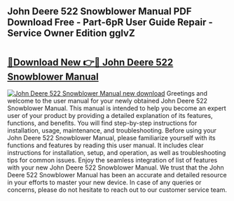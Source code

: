 ## John Deere 522 Snowblower Manual PDF Download Free - Part-6pR User Guide Repair - Service Owner Edition gglvZ

# <h2><a href="http://bc92526.oget.top/?id=John+Deere+522+Snowblower+Manual">🔗Download New 👉🔴 John Deere 522 Snowblower Manual</a></h2>

[![John Deere 522 Snowblower Manual new download](https://i.imgur.com/5g1atiW.png)](http://bc92526.oget.top/?id=John+Deere+522+Snowblower+Manual)
Greetings and welcome to the user manual for your newly obtained John Deere 522 Snowblower Manual. This manual is intended to help you become an expert user of your product by providing a detailed explanation of its features, functions, and benefits. You will find step-by-step instructions for installation, usage, maintenance, and troubleshooting. Before using your John Deere 522 Snowblower Manual, please familiarize yourself with its functions and features by reading this user manual. It includes clear instructions for installation, setup, and operation, as well as troubleshooting tips for common issues. Enjoy the seamless integration of list of features with your new John Deere 522 Snowblower Manual. We trust that the John Deere 522 Snowblower Manual has been an accurate and detailed resource in your efforts to master your new device. In case of any queries or concerns, please do not hesitate to reach out to our customer service team.
